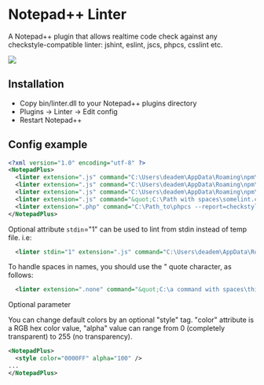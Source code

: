 # Notepad++ Linter

A Notepad++ plugin that allows realtime code check against any checkstyle-compatible linter: jshint, eslint, jscs, phpcs, csslint etc.

![](/img/1.jpg?raw=true)

## Installation

 - Copy bin/linter.dll to your Notepad++ plugins directory
 - Plugins -> Linter -> Edit config
 - Restart Notepad++

## Config example

```xml
<?xml version="1.0" encoding="utf-8" ?>
<NotepadPlus>
  <linter extension=".js" command="C:\Users\deadem\AppData\Roaming\npm\jscs.cmd --reporter=checkstyle"/>
  <linter extension=".js" command="C:\Users\deadem\AppData\Roaming\npm\jshint.cmd --reporter=checkstyle"/>
  <linter extension=".js" command="C:\Users\deadem\AppData\Roaming\npm\eslint.cmd --format checkstyle"/>
  <linter extension=".js" command="&quot;C:\Path with spaces\somelint.cmd&quot; --format checkstyle"/>
  <linter extension=".php" command="C:\Path_to\phpcs --report=checkstyle"/>
</NotepadPlus>
```

Optional attribute `stdin`="1" can be used to lint from stdin instead of temp file. i.e: 
```xml
  <linter stdin="1" extension=".js" command="C:\Users\deadem\AppData\Roaming\npm\eslint.cmd --stdin --format checkstyle"/>
```

To handle spaces in names, you should use the &quot; quote character, as follows:

```xml
  <linter extension=".none" command="&quot;C:\a command with spaces\thing&quot; --stuff" />
```

Optional parameter 

You can change default colors by an optional "style" tag. "color" attribute is a RGB hex color value, "alpha" value can range from 0 (completely transparent) to 255 (no transparency).

```xml
<NotepadPlus>
  <style color="0000FF" alpha="100" />
...
</NotepadPlus>
```
